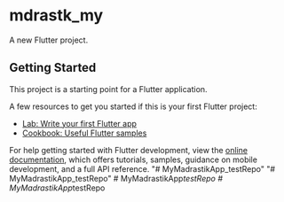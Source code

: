 # mdrastk_my

A new Flutter project.

## Getting Started

This project is a starting point for a Flutter application.

A few resources to get you started if this is your first Flutter project:

- [Lab: Write your first Flutter app](https://docs.flutter.dev/get-started/codelab)
- [Cookbook: Useful Flutter samples](https://docs.flutter.dev/cookbook)

For help getting started with Flutter development, view the
[online documentation](https://docs.flutter.dev/), which offers tutorials,
samples, guidance on mobile development, and a full API reference.
"# MyMadrastikApp_testRepo" 
"# MyMadrastikApp_testRepo" 
#   M y M a d r a s t i k A p p _ t e s t R e p o  
 #   M y M a d r a s t i k A p p _ t e s t R e p o  
 